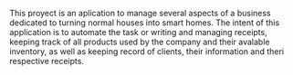 This proyect is an aplication to manage several aspects of a business dedicated to turning normal houses into smart homes. The intent of this application is to automate the task or writing and managing receipts, keeping track of all products used by the company and their avalable inventory, as well as keeping record of clients, their information and theri respective receipts.